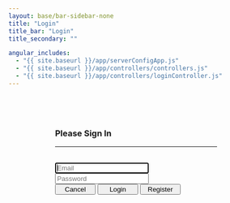 ```yaml
---
layout: base/bar-sidebar-none
title: "Login"
title_bar: "Login"
title_secondary: ""

angular_includes:
  - "{{ site.baseurl }}/app/serverConfigApp.js"
  - "{{ site.baseurl }}/app/controllers/controllers.js"
  - "{{ site.baseurl }}/app/controllers/loginController.js"
---
```


<div ng-app="serverConfigApp" ng-controller = "loginController">
    <div class = "container">
        <div class="wrapper">
		        <form action="" method="post" name="Login_Form" class="form-signin">       
		            <h3 class="form-signin-heading">Please Sign In</h3>
			        <hr class="colorgraph"><br>
			        <input type="text" class="form-control" name="Email" placeholder="Email" autofocus="" /><br/>
			        <input type="password" class="form-control" name="Password" placeholder="Password"/><br/>  
                    <button class="btn btn-small" name="Cancel" value="Cancel">Cancel</button> 
                    <button class="btn btn-small btn-primary" name="Login" value="Login" type="Submit">Login</button>
                    <button ng-click="changePath('/register')" class="btn btn-small" name="Register" value="Register">Register</button>
		        </form>	
	    </div>
	</div>
	<style> 
	    .wrapper {    
                margin-top: 80px;
                margin-bottom: 20px;
            }
            form {
                width: 320px;
                margin: 0 auto;
            }
        .btn-small {
            width:80px !important; 
            display: inline !important;
        }
	</style>
	<script>
	    $scope.changePath = function(path) {
	        $location.path(path);       
	    };
	</script>
</div>